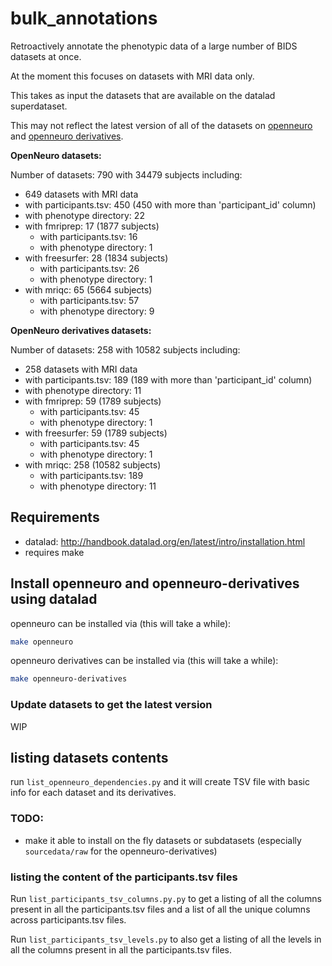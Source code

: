 # bulk_annotations

Retroactively annotate the phenotypic data of a large number of BIDS datasets at once.

At the moment this focuses on datasets with MRI data only.

This takes as input the datasets that are available on the datalad superdataset.

This may not reflect the latest version of all of the datasets on [openneuro](https://github.com/OpenNeuroDatasets)
and [openneuro derivatives](https://github.com/OpenNeuroDerivatives).

**OpenNeuro datasets:**

Number of datasets: 790 with 34479 subjects including:
- 649 datasets with MRI data
 - with participants.tsv: 450 (450 with more than 'participant_id' column)
 - with phenotype directory: 22
 - with fmriprep: 17 (1877 subjects)
   - with participants.tsv: 16
   - with phenotype directory: 1
 - with freesurfer: 28 (1834 subjects)
   - with participants.tsv: 26
   - with phenotype directory: 1
 - with mriqc: 65 (5664 subjects)
   - with participants.tsv: 57
   - with phenotype directory: 9


**OpenNeuro derivatives datasets:**

Number of datasets: 258 with 10582 subjects including:
- 258 datasets with MRI data
 - with participants.tsv: 189 (189 with more than 'participant_id' column)
 - with phenotype directory: 11
 - with fmriprep: 59 (1789 subjects)
   - with participants.tsv: 45
   - with phenotype directory: 1
 - with freesurfer: 59 (1789 subjects)
   - with participants.tsv: 45
   - with phenotype directory: 1
 - with mriqc: 258 (10582 subjects)
   - with participants.tsv: 189
   - with phenotype directory: 11

## Requirements

- datalad: http://handbook.datalad.org/en/latest/intro/installation.html
- requires make

## Install openneuro and openneuro-derivatives using datalad

openneuro can be installed via (this will take a while):

```bash
make openneuro
```

openneuro derivatives can be installed via (this will take a while):

```bash
make openneuro-derivatives
```

### Update datasets to get the latest version

WIP


## listing datasets contents

run `list_openneuro_dependencies.py`
and it will create TSV file with basic info for each dataset and its derivatives.


### TODO:

- make it able to install on the fly datasets or subdatasets
  (especially `sourcedata/raw` for the openneuro-derivatives)


### listing the content of the participants.tsv files

Run `list_participants_tsv_columns.py.py`
to get a listing of all the columns present in all the participants.tsv files
and a list of all the unique columns across participants.tsv files.

Run `list_participants_tsv_levels.py` to also get a listing of all the levels
in all the columns present in all the participants.tsv files.
